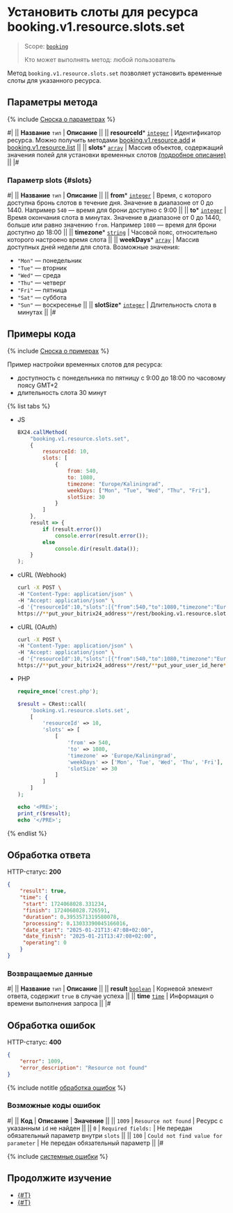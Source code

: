 # Установить слоты для ресурса booking.v1.resource.slots.set

> Scope: [`booking`](../../../scopes/permissions.md)
>
> Кто может выполнять метод: любой пользователь

Метод `booking.v1.resource.slots.set` позволяет установить временные слоты для указанного ресурса.

## Параметры метода

{% include [Сноска о параметрах](../../../../_includes/required.md) %}

#|
|| **Название**
`тип` | **Описание** ||
|| **resourceId***
[`integer`](../../../data-types.md) | Идентификатор ресурса. 
Можно получить методами [booking.v1.resource.add](../booking-v1-resource-add.md) и [booking.v1.resource.list](../booking-v1-resource-list.md) ||
|| **slots***
[`array`](../../../data-types.md) | Массив объектов, содержащий значения полей для установки временных слотов [(подробное описание)](#slots) ||
|#

### Параметр slots {#slots}

#|
|| **Название**
`тип` | **Описание** ||
|| **from***
[`integer`](../../../data-types.md) | Время, с которого доступна бронь слотов в течение дня. Значение в диапазоне от 0 до 1440. Например `540` — время для брони доступно с 9:00 ||
|| **to***
[`integer`](../../../data-types.md) | Время окончания слота в минутах. Значение в диапазоне от 0 до 1440, больше или равно значению `from`. Например `1080` — время для брони доступно до 18:00 ||
|| **timezone***
[`string`](../../../data-types.md) | Часовой пояс, относительно которого настроено время слота ||
|| **weekDays***
[`array`](../../../data-types.md) | Массив доступных дней недели для слота. Возможные значения: 
- `"Mon"` — понедельник
- `"Tue"` — вторник
- `"Wed"` — среда
- `"Thu"` — четверг
- `"Fri"` — пятница
- `"Sat"` — суббота
- `"Sun"` — воскресенье ||
|| **slotSize***
[`integer`](../../../data-types.md) | Длительность слота в минутах ||
|#

## Примеры кода

{% include [Сноска о примерах](../../../../_includes/examples.md) %}

Пример настройки временных слотов для ресурса:
- доступность с понедельника по пятницу с 9:00 до 18:00 по часовому поясу GMT+2
- длительность слота 30 минут

{% list tabs %}

- JS

    ```js
    BX24.callMethod(
        "booking.v1.resource.slots.set",
        {
            resourceId: 10,
            slots: [
                {
                    from: 540,
                    to: 1080,
                    timezone: "Europe/Kaliningrad",
                    weekDays: ["Mon", "Tue", "Wed", "Thu", "Fri"],
                    slotSize: 30
                }
            ]
        },
        result => {
            if (result.error())
                console.error(result.error());
            else
                console.dir(result.data());
        }
    );
    ```

- cURL (Webhook)

    ```bash
    curl -X POST \
    -H "Content-Type: application/json" \
    -H "Accept: application/json" \
    -d '{"resourceId":10,"slots":[{"from":540,"to":1080,"timezone":"Europe/Kaliningrad","weekDays":["Mon","Tue","Wed","Thu","Fri"],"slotSize":30}],"auth":"**put_access_token_here**"}' \
    https://**put_your_bitrix24_address**/rest/booking.v1.resource.slots.set
    ```

- cURL (OAuth)

    ```bash
    curl -X POST \
    -H "Content-Type: application/json" \
    -H "Accept: application/json" \
    -d '{"resourceId":10,"slots":[{"from":540,"to":1080,"timezone":"Europe/Kaliningrad","weekDays":["Mon","Tue","Wed","Thu","Fri"],"slotSize":30}]}' \
    https://**put_your_bitrix24_address**/rest/**put_your_user_id_here**/**put_your_webbhook_here**/booking.v1.resource.slots.set
    ```

- PHP

    ```php
    require_once('crest.php');

    $result = CRest::call(
        'booking.v1.resource.slots.set',
        [
            'resourceId' => 10,
            'slots' => [
                [
                    'from' => 540,
                    'to' => 1080,
                    'timezone' => 'Europe/Kaliningrad',
                    'weekDays' => ['Mon', 'Tue', 'Wed', 'Thu', 'Fri'],
                    'slotSize' => 30
                ]
            ]
        ]
    );

    echo '<PRE>';
    print_r($result);
    echo '</PRE>';
    ```

{% endlist %}

## Обработка ответа

HTTP-статус: **200**

```json
{
    "result": true,
    "time": {
     "start": 1724068028.331234,
     "finish": 1724068028.726591,
     "duration": 0.3953571319580078,
     "processing": 0.13033390045166016,
     "date_start": "2025-01-21T13:47:08+02:00",
     "date_finish": "2025-01-21T13:47:08+02:00",
     "operating": 0
    }
}
```

### Возвращаемые данные

#|
|| **Название**
`тип` | **Описание** ||
|| **result**
[`boolean`](../../../data-types.md) | Корневой элемент ответа, содержит `true` в случае успеха  ||
|| **time**
[`time`](../../../data-types.md#time) | Информация о времени выполнения запроса ||
|#

## Обработка ошибок

HTTP-статус: **400**

```json
{
    "error": 1009,
    "error_description": "Resource not found"
}
```

{% include notitle [обработка ошибок](../../../../_includes/error-info.md) %}

### Возможные коды ошибок

#|
|| **Код** | **Описание** | **Значение** ||
|| `1009` | `Resource not found` | Ресурс с указанным `id` не найден ||
|| `0` | `Required fields:` | Не передан обязательный параметр внутри `slots` ||
|| `100` | `Could not find value for parameter` | Не передан обязательный параметр ||
|#

{% include [системные ошибки](../../../../_includes/system-errors.md) %}

## Продолжите изучение

- [{#T}](./booking-v1-resource-slots-unset.md)
- [{#T}](./booking-v1-resource-slots-list.md)